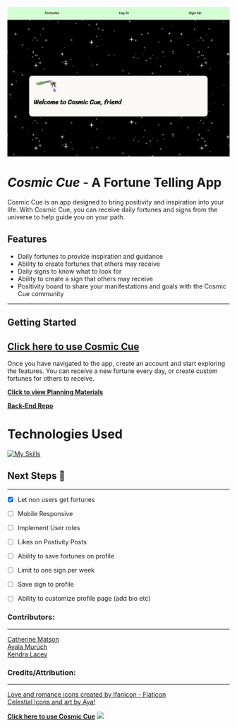 ![](./public/landingpage.png)

#  _Cosmic Cue_ - A Fortune Telling App

Cosmic Cue is an app designed to bring positivity and inspiration into your life. With Cosmic Cue, you can receive daily fortunes and signs from the universe to help guide you on your path.

## Features

- Daily fortunes to provide inspiration and guidance
- Ability to create fortunes that others may receive
- Daily signs to know what to look for
- Ability to create a sign that others may receive
- Positivity board to share your manifestations and goals with the Cosmic Cue community
---
## Getting Started 
 ## **[ Click here to use Cosmic Cue](https://main--cosmic-cue.netlify.app/)**<br>
 Once you have navigated to the app, create an account and start exploring the features. You can receive a new fortune every day, or create custom fortunes for others to receive.<br>

**[Click to view Planning Materials](https://trello.com/b/LMJeooEb/cosmic-cue-app)** 

 **[Back-End Repo](https://github.com/CCMatson/cosmic-cue-back-end)**

# Technologies Used



[![My Skills](https://skillicons.dev/icons?i=js,html,css,mongo,nodejs,react,postman)](https://skillicons.dev)

## Next Steps 🧊 

---
- [X]  Let non users get fortunes

- [ ]   Mobile Responsive

- [ ]  Implement User roles

- [ ]  Likes on Postivity Posts

- [ ]  Ability to save fortunes on profile

- [ ]  Limit to one sign per week

- [ ]  Save sign to profile

- [ ]  Ability to customize profile page (add bio etc)

### Contributors:
---
[ Catherine Matson](https://github.com/CCMatson) <br>
[ Ayala Murúch ](https://github.com/ayamur) <br>
[ Kendra Lacey ](https://github.com/kendra-lacey)


### Credits/Attribution:
---
<a href="https://www.flaticon.com/free-icons/love-and-romance" title="love and romance icons">Love and romance icons created by Ifanicon - Flaticon</a> </br>
<a href="https://www.linkedin.com/in/ayalamuruch/" title="Celstial Icons">Celestial Icons and art by Aya! </a>

**[ Click here to use Cosmic Cue](https://main--cosmic-cue.netlify.app/)**
![](https://i.imgur.com/k4iOvKo.png)

